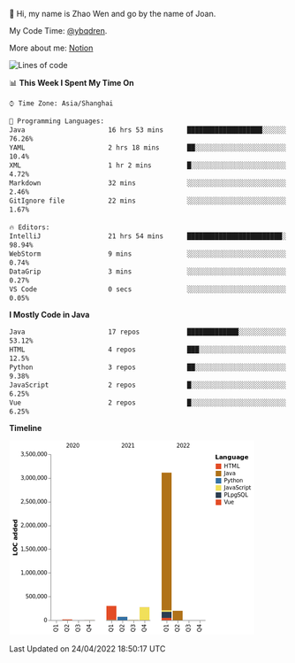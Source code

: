 :wave: Hi, my name is Zhao Wen and go by the name of Joan.

My Code Time: [@ybqdren](https://wakatime.com/@ybqdren).

More about me: [Notion](https://ybqdren.notion.site/ybqdren/Wen-Zhao-Java-03c1dd267cf5427c908cc5a01541717e)


<!--START_SECTION:waka-->
![Lines of code](https://img.shields.io/badge/From%20Hello%20World%20I%27ve%20Written-4%20Million%20lines%20of%20code-blue)

📊 **This Week I Spent My Time On** 

```text
⌚︎ Time Zone: Asia/Shanghai

💬 Programming Languages: 
Java                     16 hrs 53 mins      ███████████████████░░░░░░   76.26% 
YAML                     2 hrs 18 mins       ██░░░░░░░░░░░░░░░░░░░░░░░   10.4% 
XML                      1 hr 2 mins         █░░░░░░░░░░░░░░░░░░░░░░░░   4.72% 
Markdown                 32 mins             ░░░░░░░░░░░░░░░░░░░░░░░░░   2.46% 
GitIgnore file           22 mins             ░░░░░░░░░░░░░░░░░░░░░░░░░   1.67%

🔥 Editors: 
IntelliJ                 21 hrs 54 mins      ████████████████████████░   98.94% 
WebStorm                 9 mins              ░░░░░░░░░░░░░░░░░░░░░░░░░   0.74% 
DataGrip                 3 mins              ░░░░░░░░░░░░░░░░░░░░░░░░░   0.27% 
VS Code                  0 secs              ░░░░░░░░░░░░░░░░░░░░░░░░░   0.05%

```

**I Mostly Code in Java** 

```text
Java                     17 repos            █████████████░░░░░░░░░░░░   53.12% 
HTML                     4 repos             ███░░░░░░░░░░░░░░░░░░░░░░   12.5% 
Python                   3 repos             ██░░░░░░░░░░░░░░░░░░░░░░░   9.38% 
JavaScript               2 repos             █░░░░░░░░░░░░░░░░░░░░░░░░   6.25% 
Vue                      2 repos             █░░░░░░░░░░░░░░░░░░░░░░░░   6.25%

```


**Timeline**

![Chart not found](https://raw.githubusercontent.com/ybqdren/ybqdren/main/charts/bar_graph.png) 


 Last Updated on 24/04/2022 18:50:17 UTC
<!--END_SECTION:waka-->

